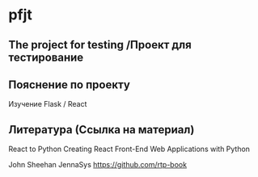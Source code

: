# pfjt
## The project for testing /Проект для тестирование

## Пояснение по проекту
 Изучение Flask / React 

## Литература (Ссылка на материал)
React to Python
Creating React Front-End Web Applications with Python

John Sheehan
JennaSys
https://github.com/rtp-book
